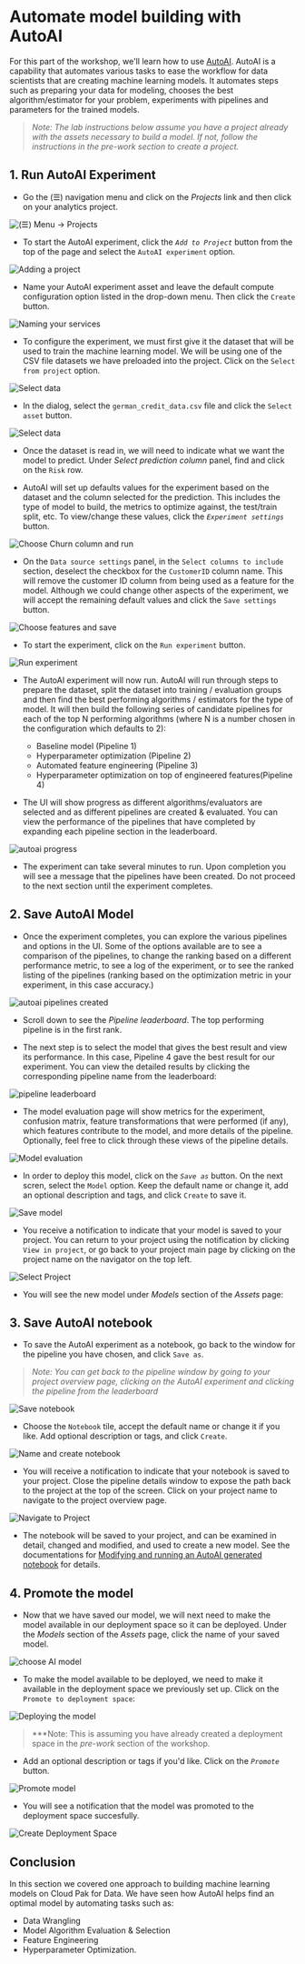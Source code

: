 # Automate model building with AutoAI

For this part of the workshop, we'll learn how to use [AutoAI](https://www.ibm.com/support/producthub/icpdata/docs/content/SSQNUZ_current/wsj/analyze-data/autoai-overview.html).
AutoAI is a capability that automates various tasks to ease the workflow for data scientists that are creating machine learning models. It automates steps such as preparing your data for modeling, chooses the best algorithm/estimator for your problem, experiments with pipelines and parameters for the trained models.

>*Note: The lab instructions below assume you have a project already with the assets necessary to build a model. If not, follow the instructions in the pre-work section to create a project.*

## 1. Run AutoAI Experiment

* Go the (☰) navigation menu and click on the *Projects* link and then click on your analytics project.

![(☰) Menu -> Projects](../images/navigation/menu-projects.png)

* To start the AutoAI experiment, click the *`Add to Project`* button from the top of the page and select the `AutoAI experiment` option.

![Adding a project](../images/autoai/autoai-add-project.png)

* Name your AutoAI experiment asset and leave the default compute configuration option listed in the drop-down menu. Then click the `Create` button.

![Naming your services](../images/autoai/autoai-name-experiment.png)

* To configure the experiment, we must first give it the dataset that will be used to train the machine learning model. We will be using one of the CSV file datasets we have preloaded into the project. Click on the `Select from project` option.

![Select data](../images/autoai/autoai-select-dataset-project.png)

* In the dialog, select the `german_credit_data.csv` file and click the `Select asset` button.

![Select data](../images/autoai/autoai-select-dataset.png)

* Once the dataset is read in, we will need to indicate what we want the model to predict. Under *Select prediction column* panel, find and click on the `Risk` row.

* AutoAI will set up defaults values for the experiment based on the dataset and the column selected for the prediction. This includes the type of model to build, the metrics to optimize against, the test/train split, etc. To view/change these values, click the *`Experiment settings`* button.

![Choose Churn column and run](../images/autoai/autoai-choose-prediction-and-configure.png)

* On the `Data source settings` panel, in the `Select columns to include` section, deselect the checkbox for the `CustomerID` column name. This will remove the customer ID column from being used as a feature for the model. Although we could change other aspects of the experiment, we will accept the remaining default values and click the `Save settings` button.

![Choose features and save](../images/autoai/autoai-exp-settings-columns.png)

* To start the experiment, click on the `Run experiment` button.

![Run experiment](../images/autoai/autoai-exp-run.png)

* The AutoAI experiment will now run. AutoAI will run through steps to prepare the dataset, split the dataset into training / evaluation groups and then find the best performing algorithms / estimators for the type of model. It will then build the following series of candidate pipelines for each of the top N performing algorithms (where N is a number chosen in the configuration which defaults to 2):

    * Baseline model (Pipeline 1)
    * Hyperparameter optimization (Pipeline 2)
    * Automated feature engineering (Pipeline 3)
    * Hyperparameter optimization on top of engineered features(Pipeline 4)

* The UI will show progress as different algorithms/evaluators are selected and as different pipelines are created & evaluated. You can view the performance of the pipelines that have completed by expanding each pipeline section in the leaderboard.

![autoai progress](../images/autoai/autoai-pipeline-progress.png)

* The experiment can take several minutes to run. Upon completion you will see a message that the pipelines have been created. Do not proceed to the next section until the experiment completes.

## 2. Save AutoAI Model

* Once the experiment completes, you can explore the various pipelines and options in the UI. Some of the options available are to see a comparison of the pipelines, to change the ranking based on a different performance metric, to see a log of the experiment, or to see the ranked listing of the pipelines (ranking based on the optimization metric in your experiment, in this case accuracy.)

![autoai pipelines created](../images/autoai/autoai-pipelines-complete.png)

* Scroll down to see the *Pipeline leaderboard*. The top performing pipeline is in the first rank.

* The next step is to select the model that gives the best result and view its performance. In this case, Pipeline 4 gave the best result for our experiment. You can view the detailed results by clicking the corresponding pipeline name from the leaderboard:

![pipeline leaderboard](../images/autoai/autoai-pipeline-leaderboard-topranked.png)

* The model evaluation page will show metrics for the experiment, confusion matrix, feature transformations that were performed (if any), which features contribute to the model, and more details of the pipeline. Optionally, feel free to click through these views of the pipeline details.

![Model evaluation](../images/autoai/autoai-toppipeline-details.png)

* In order to deploy this model, click on the *`Save as`* button. On the next scren, select the `Model` option. Keep the default name or change it, add an optional description and tags, and click `Create` to save it.

![Save model](../images/autoai/autoai-pipeline-save-model.png)

* You receive a notification to indicate that your model is saved to your project. You can return to your project using the notification by clicking `View in project`, or go back to your project main page by clicking on the project name on the navigator on the top left.

![Select Project](../images/autoai/autoai-project-navigator.png)

* You will see the new model under *Models* section of the *Assets* page:

## 3. Save AutoAI notebook

* To save the AutoAI experiment as a notebook, go back to the window for the pipeline you have chosen, and click `Save as`.

> *Note: You can get back to the pipeline window by going to your project overview page, clicking on the AutoAI experiment and clicking the pipeline from the leaderboard*

![Save notebook](../images/autoai/autoai-toppipeline-details.png)

* Choose the `Notebook` tile, accept the default name or change it if you like. Add optional description or tags, and click `Create`.

![Name and create notebook](../images/autoai/autoai-save-as-notebook.png)

* You will receive a notification to indicate that your notebook is saved to your project. Close the pipeline details window to expose the path back to the project at the top of the screen. Click on your project name to navigate to the project overview page.

![Navigate to Project](../images/autoai/autoai-navigate-to-project.png)

* The notebook will be saved to your project, and can be examined in detail, changed and modified, and used to create a new model. See the documentations for [Modifying and running an AutoAI generated notebook](./running-autoai-notebook.md) for details.

## 4. Promote the model

* Now that we have saved our model, we will next need to make the model available in our deployment space so it can be deployed. Under the *Models* section of the *Assets* page, click the name of your saved model.

![choose AI model](../images/autoai/autoai-choose-asset-ai-model.png)

* To make the model available to be deployed, we need to make it available in the deployment space we previously set up. Click on the `Promote to deployment space`:

![Deploying the model](../images/autoai/autoai-promote-to-space.png)

> ***Note: This is assuming you have already created a deployment space in the *pre-work* section of the workshop. 

* Add an optional description or tags if you'd like. Click on the *`Promote`* button.

![Promote model](../images/autoai/autoai-promote-to-space-confirm.png)

* You will see a notification that the model was promoted to the deployment space succesfully.

![Create Deployment Space](../images/autoai/autoai-promotion-success.png)

## Conclusion

In this section we covered one approach to building machine learning models on Cloud Pak for Data. We have seen how AutoAI helps find an optimal model by automating tasks such as:

* Data Wrangling
* Model Algorithm Evaluation & Selection
* Feature Engineering
* Hyperparameter Optimization.

